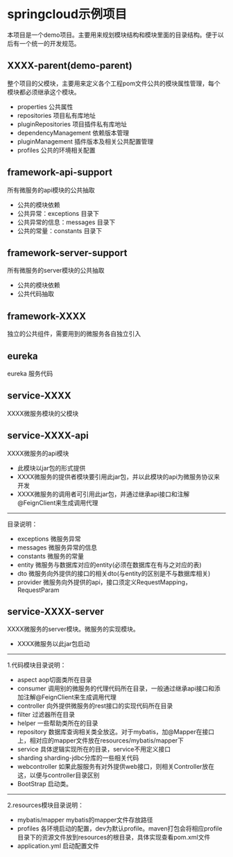 # springcloud示例项目

本项目是一个demo项目。主要用来规划模块结构和模块里面的目录结构。便于以后有一个统一的开发规范。

## XXXX-parent(demo-parent) 
整个项目的父模块，主要用来定义各个工程pom文件公共的模块属性管理，每个模块都必须继承这个模块。
* properties 公共属性
* repositories 项目私有库地址
* pluginRepositories 项目插件私有库地址
* dependencyManagement 依赖版本管理
* pluginManagement 插件版本及相关公共配置管理
* profiles 公共的环境相关配置

## framework-api-support 
所有微服务的api模块的公共抽取
* 公共的模块依赖
* 公共异常：exceptions 目录下
* 公共异常的信息：messages 目录下
* 公共的常量：constants 目录下

## framework-server-support
所有微服务的server模块的公共抽取
* 公共的模块依赖
* 公共代码抽取

## framework-XXXX
独立的公共组件，需要用到的微服务各自独立引入

## eureka
eureka 服务代码

## service-XXXX
XXXX微服务模块的父模块

## service-XXXX-api
XXXX微服务的api模块
* 此模块以jar包的形式提供
* XXXX微服务的提供者模块要引用此jar包，并以此模块的api为微服务协议来开发
* XXXX微服务的调用者可引用此jar包，并通过继承api接口和注解@FeignClient来生成调用代理
***
目录说明：
* exceptions 微服务异常
* messages 微服务异常的信息
* constants 微服务的常量
* entity 微服务与数据库对应的entity(必须在数据库在有与之对应的表)
* dto 微服务向外提供的接口的相关dto(与entity的区别是不与数据库相关)
* provider 微服务向外提供的api，接口须定义RequestMapping，RequestParam

## service-XXXX-server
XXXX微服务的server模块。微服务的实现模块。
* XXXX微服务以此jar包启动
***
1.代码模块目录说明：
* aspect aop切面类所在目录
* consumer 调用别的微服务的代理代码所在目录，一般通过继承api接口和添加注解@FeignClient来生成调用代理
* controller 向外提供微服务的rest接口的实现代码所在目录
* filter 过滤器所在目录
* helper 一些帮助类所在的目录
* repository 数据库查询相关类全放这。对于mybatis，加@Mapper在接口上，相对应的mapper文件放在resources/mybatis/mapper下
* service 具体逻辑实现所在的目录，service不用定义接口
* sharding sharding-jdbc分库的一些相关代码
* webcontroller 如果此服服务有对外提供web接口，则相关Controller放在这，以便与controller目录区别
* BootStrap 启动类。
***
2.resources模块目录说明：
* mybatis/mapper mybatis的mapper文件存放路径
* profiles 各环境启动的配置，dev为默认profile。maven打包会将相应profile目录下的资源文件放到resources的根目录，具体实现查看pom.xml文件
* application.yml 启动配置文件








